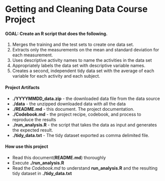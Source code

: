 Getting and Cleaning Data Course Project
===================

#### GOAL: Create an R script that does the following. 
  1. Merges the training and the test sets to create one data set.
  2. Extracts only the measurements on the mean and standard deviation for each measurement. 
  3. Uses descriptive activity names to name the activities in the data set
  4. Appropriately labels the data set with descriptive variable names. 
  5. Creates a second, independent tidy data set with the average of each variable for each activity and each subject. 
    
#### Project Artifacts
  * **./YYYYMMDD_data.zip**  - the downloaded data file from the data source 
  * **./data**             - the unzipped downloaded data with all the data
  * **./README.md**          - this document. The project documentation.
  * **./Codebook.md**        - the project recipe, codebook, and process to reproduce the results
  * **./run_analysis.R**     - the script that takes the data as input and generates the expected result.
  * **./tidy_data.txt**        - The tidy dataset exported as comma delimited file.
  
#### How use this project
  * Read this document(**README.md**) thoroughly
  * Execute **./run_analysis.R**
  * Read the *Codebook.md* to understand **run_analysis.R** and the resulting tidy dataset in **./tidy_data.txt**
  
  
  
  
  
  
  
  
  
  
